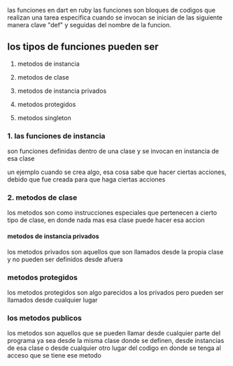 
 las funciones en dart 
en ruby las funciones son bloques de codigos que realizan una tarea especifica cuando se invocan se inician de las siguiente manera clave "def" y seguidas del nombre de la funcion.

## los tipos de funciones pueden ser
 1. metodos de instancia

 2. metodos de clase 
 3. metodos de instancia privados
 4. metodos protegidos 
 5. metodos singleton 


### 1. las funciones de instancia
son funciones definidas dentro de una clase y se invocan en instancia de esa clase 

un ejemplo cuando se crea algo, esa cosa sabe que hacer ciertas acciones, debido que fue creada para que haga ciertas acciones

### 2. metodos de clase
los metodos son como instrucciones especiales que pertenecen a cierto tipo de clase, en donde nada mas esa clase puede hacer esa accion

#### metodos de instancia privados

los metodos privados son aquellos que son llamados desde la propia clase y no pueden ser definidos desde afuera 


### metodos protegidos 
los metodos protegidos son algo parecidos a los privados pero pueden ser llamados desde cualquier lugar 

### los metodos publicos

los metodos son aquellos que se pueden llamar desde cualquier parte del programa ya sea desde la misma clase donde se definen, desde instancias de esa clase o desde cualquier otro lugar del codigo en donde se tenga al acceso que se tiene ese metodo 





